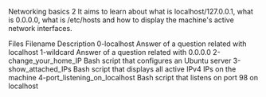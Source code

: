 Networking basics 2
It aims to learn about what is localhost/127.0.0.1, what is 0.0.0.0, what is /etc/hosts and how to display the machine's active network interfaces.

Files
Filename	Description
0-localhost	Answer of a question related with localhost
1-wildcard	Answer of a question related with 0.0.0.0
2-change_your_home_IP	Bash script that configures an Ubuntu server
3-show_attached_IPs	Bash script that displays all active IPv4 IPs on the machine
4-port_listening_on_localhost	Bash script that listens on port 98 on localhost
